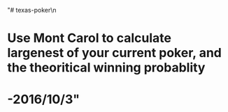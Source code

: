 "# texas-poker\n
 # Use Mont Carol to calculate largenest of your current poker, and the theoritical winning probablity
 # -2016/10/3" 
